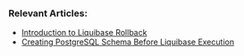 ### Relevant Articles:
- [Introduction to Liquibase Rollback](http://www.baeldung.com/liquibase-rollback)
- [Creating PostgreSQL Schema Before Liquibase Execution](https://www.baeldung.com/java-postgresql-create-schema-before-liquibase)
